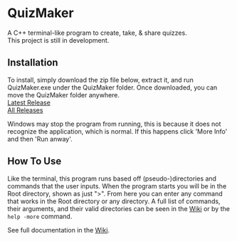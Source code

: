 # QuizMaker
A C++ terminal-like program to create, take, & share quizzes.  
This project is still in development.

## Installation
To install, simply download the zip file below, extract it, and run QuizMaker.exe under the QuizMaker folder. Once downloaded, you can move the QuizMaker folder anywhere.  
[Latest Release](https://mega.nz/file/D0QBnb6Q#dMu_ubDmdqo9mT1PLxTEQYpmsXQkhA3IzhdeiBxvOOg)  
[All Releases](https://mega.nz/folder/Xlxk0JhR#GEoC0FFyyR9OX82k4XjYNg)

Windows may stop the program from running, this is because it does not recognize the application, which is normal. If this happens click 'More Info' and then 'Run anway'.

## How To Use
Like the terminal, this program runs based off (pseudo-)directories and commands that the user inputs. When the program starts you will be in the Root directory, shown as just ">". From here you can enter any command that works in the Root directory or any directory. A full list of commands, their arguments, and their valid directories can be seen in the [Wiki](https://github.com/jopo86/QuizMaker/wiki/Documentation) or by the `help -more` command.

See full documentation in the [Wiki](https://github.com/jopo86/QuizMaker/wiki/Documentation).
